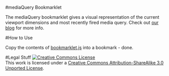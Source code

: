 #mediaQuery Bookmarklet

The mediaQuery bookmarklet gives a visual representation of the current viewport dimensions and most recently fired media query. Check out [our blog](http://seesparkbox.com/foundry/media_query_bookmarklet) for more info.

#How to Use

Copy the contents of [bookmarklet.js](bookmarklet-js/bookmarklet.js) into a bookmark - done.

#Legal Stuff
<a rel="license" href="http://creativecommons.org/licenses/by-sa/3.0/"><img alt="Creative Commons License" style="border-width:0" src="http://i.creativecommons.org/l/by-sa/3.0/88x31.png" /></a><br />This work is licensed under a <a rel="license" href="http://creativecommons.org/licenses/by-sa/3.0/">Creative Commons Attribution-ShareAlike 3.0 Unported License</a>.
